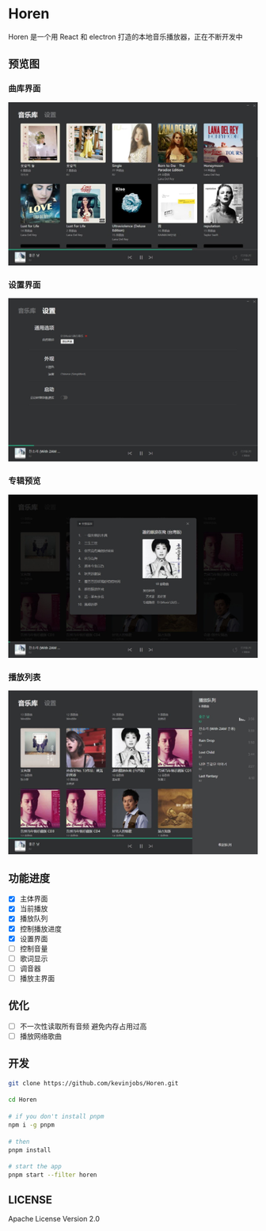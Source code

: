 <!--
 * @Author       : Kevin Jobs
 * @Date         : 2022-01-19 23:40:05
 * @LastEditTime : 2022-01-29 21:56:20
 * @lastEditors  : Kevin Jobs
 * @FilePath     : \horen\README.md
 * @Description  : 
-->
# Horen

Horen 是一个用 React 和 electron 打造的本地音乐播放器，正在不断开发中

## 预览图

### 曲库界面

![preview-library](./preview-library.jpg)

### 设置界面

![preview-setting](./preview-setting.jpg)

### 专辑预览

![preview-album](./preview-album.jpg)

### 播放列表

![preview-queue](./preview-queue.jpg)

## 功能进度

- [x] 主体界面
- [x] 当前播放
- [x] 播放队列
- [x] 控制播放进度
- [x] 设置界面
- [ ] 控制音量
- [ ] 歌词显示
- [ ] 调音器
- [ ] 播放主界面

## 优化

- [ ] 不一次性读取所有音频 避免内存占用过高
- [ ] 播放网络歌曲

## 开发

```bash
git clone https://github.com/kevinjobs/Horen.git

cd Horen

# if you don't install pnpm
npm i -g pnpm

# then
pnpm install

# start the app
pnpm start --filter horen
```

## LICENSE

Apache License Version 2.0
